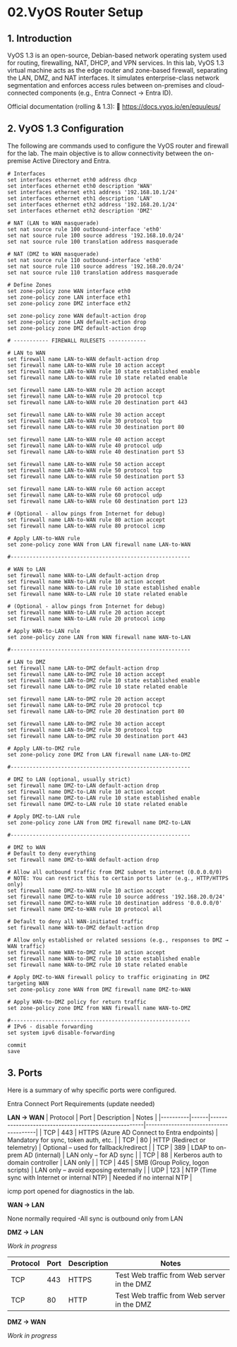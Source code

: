 # 02.VyOS Router Setup

## 1. Introduction

VyOS 1.3 is an open-source, Debian-based network operating system used for routing, firewalling, NAT, DHCP, and VPN services. In this lab, VyOS 1.3 virtual machine acts as the edge router and zone-based firewall, separating the LAN, DMZ, and NAT interfaces. It simulates enterprise-class network segmentation and enforces access rules between on-premises and cloud-connected components (e.g., Entra Connect → Entra ID).

Official documentation (rolling & 1.3):
🔗 https://docs.vyos.io/en/equuleus/


## 2. VyOS 1.3 Configuration

The following are commands used to configure the VyOS router and firewall for the lab. The main objective is to allow connectivity between the on-premise Active Directory and Entra.  
```
# Interfaces
set interfaces ethernet eth0 address dhcp
set interfaces ethernet eth0 description 'WAN'
set interfaces ethernet eth1 address '192.168.10.1/24'
set interfaces ethernet eth1 description 'LAN'
set interfaces ethernet eth2 address '192.168.20.1/24'
set interfaces ethernet eth2 description 'DMZ'

# NAT (LAN to WAN masquerade)
set nat source rule 100 outbound-interface 'eth0'
set nat source rule 100 source address '192.168.10.0/24'
set nat source rule 100 translation address masquerade

# NAT (DMZ to WAN masquerade)
set nat source rule 110 outbound-interface 'eth0'
set nat source rule 110 source address '192.168.20.0/24'
set nat source rule 110 translation address masquerade

# Define Zones
set zone-policy zone WAN interface eth0
set zone-policy zone LAN interface eth1
set zone-policy zone DMZ interface eth2

set zone-policy zone WAN default-action drop
set zone-policy zone LAN default-action drop
set zone-policy zone DMZ default-action drop

# ----------- FIREWALL RULESETS ------------

# LAN to WAN
set firewall name LAN-to-WAN default-action drop
set firewall name LAN-to-WAN rule 10 action accept
set firewall name LAN-to-WAN rule 10 state established enable
set firewall name LAN-to-WAN rule 10 state related enable

set firewall name LAN-to-WAN rule 20 action accept
set firewall name LAN-to-WAN rule 20 protocol tcp
set firewall name LAN-to-WAN rule 20 destination port 443

set firewall name LAN-to-WAN rule 30 action accept
set firewall name LAN-to-WAN rule 30 protocol tcp
set firewall name LAN-to-WAN rule 30 destination port 80

set firewall name LAN-to-WAN rule 40 action accept
set firewall name LAN-to-WAN rule 40 protocol udp
set firewall name LAN-to-WAN rule 40 destination port 53

set firewall name LAN-to-WAN rule 50 action accept
set firewall name LAN-to-WAN rule 50 protocol tcp
set firewall name LAN-to-WAN rule 50 destination port 53

set firewall name LAN-to-WAN rule 60 action accept
set firewall name LAN-to-WAN rule 60 protocol udp
set firewall name LAN-to-WAN rule 60 destination port 123

# (Optional - allow pings from Internet for debug)
set firewall name LAN-to-WAN rule 80 action accept
set firewall name LAN-to-WAN rule 80 protocol icmp

# Apply LAN-to-WAN rule
set zone-policy zone WAN from LAN firewall name LAN-to-WAN

#---------------------------------------------------------

# WAN to LAN
set firewall name WAN-to-LAN default-action drop
set firewall name WAN-to-LAN rule 10 action accept
set firewall name WAN-to-LAN rule 10 state established enable
set firewall name WAN-to-LAN rule 10 state related enable

# (Optional - allow pings from Internet for debug)
set firewall name WAN-to-LAN rule 20 action accept
set firewall name WAN-to-LAN rule 20 protocol icmp

# Apply WAN-to-LAN rule
set zone-policy zone LAN from WAN firewall name WAN-to-LAN

#---------------------------------------------------------

# LAN to DMZ
set firewall name LAN-to-DMZ default-action drop
set firewall name LAN-to-DMZ rule 10 action accept
set firewall name LAN-to-DMZ rule 10 state established enable
set firewall name LAN-to-DMZ rule 10 state related enable

set firewall name LAN-to-DMZ rule 20 action accept
set firewall name LAN-to-DMZ rule 20 protocol tcp
set firewall name LAN-to-DMZ rule 20 destination port 80

set firewall name LAN-to-DMZ rule 30 action accept
set firewall name LAN-to-DMZ rule 30 protocol tcp
set firewall name LAN-to-DMZ rule 30 destination port 443

# Apply LAN-to-DMZ rule
set zone-policy zone DMZ from LAN firewall name LAN-to-DMZ

#---------------------------------------------------------

# DMZ to LAN (optional, usually strict)
set firewall name DMZ-to-LAN default-action drop
set firewall name DMZ-to-LAN rule 10 action accept
set firewall name DMZ-to-LAN rule 10 state established enable
set firewall name DMZ-to-LAN rule 10 state related enable

# Apply DMZ-to-LAN rule
set zone-policy zone LAN from DMZ firewall name DMZ-to-LAN

#---------------------------------------------------------

# DMZ to WAN
# Default to deny everything
set firewall name DMZ-to-WAN default-action drop

# Allow all outbound traffic from DMZ subnet to internet (0.0.0.0/0)
# NOTE: You can restrict this to certain ports later (e.g., HTTP/HTTPS only)
set firewall name DMZ-to-WAN rule 10 action accept
set firewall name DMZ-to-WAN rule 10 source address '192.168.20.0/24'
set firewall name DMZ-to-WAN rule 10 destination address '0.0.0.0/0'
set firewall name DMZ-to-WAN rule 10 protocol all

# Default to deny all WAN-initiated traffic
set firewall name WAN-to-DMZ default-action drop

# Allow only established or related sessions (e.g., responses to DMZ → WAN traffic)
set firewall name WAN-to-DMZ rule 10 action accept
set firewall name WAN-to-DMZ rule 10 state established enable
set firewall name WAN-to-DMZ rule 10 state related enable

# Apply DMZ-to-WAN firewall policy to traffic originating in DMZ targeting WAN
set zone-policy zone WAN from DMZ firewall name DMZ-to-WAN

# Apply WAN-to-DMZ policy for return traffic
set zone-policy zone DMZ from WAN firewall name WAN-to-DMZ

#---------------------------------------------------------
# IPv6 - disable forwarding
set system ipv6 disable-forwarding

commit
save
```
## 3. Ports

Here is a summary of why specific ports were configured.

Entra Connect Port Requirements (update needed)

**LAN → WAN** 
| Protocol | Port | Description                                          | Notes                                 |
|----------|------|------------------------------------------------------|---------------------------------------|
| TCP      | 443  | HTTPS (Azure AD Connect to Entra endpoints)         | Mandatory for sync, token auth, etc.  |
| TCP      | 80   | HTTP (Redirect or telemetry)                        | Optional – used for fallback/redirect |
| TCP      | 389  | LDAP to on-prem AD (internal)                       | LAN only – for AD sync                |
| TCP      | 88   | Kerberos auth to domain controller                  | LAN only                              |
| TCP      | 445  | SMB (Group Policy, logon scripts)                   | LAN only – avoid exposing externally  |
| UDP      | 123  | NTP (Time sync with Internet or internal NTP)       | Needed if no internal NTP             |

icmp port opened for diagnostics in the lab.

**WAN → LAN** 

None normally required -All sync is outbound only from LAN 

**DMZ → LAN** 

_Work in progress_

 Protocol | Port | Description                                          | Notes                                 |
|----------|------|------------------------------------------------------|---------------------------------------|
| TCP      | 443  | HTTPS                      | Test Web traffic from Web server in the DMZ |
| TCP      | 80   | HTTP                       | Test Web traffic from Web server in the DMZ |

**DMZ → WAN** 

_Work in progress_
